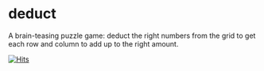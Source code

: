 # deduct
A brain-teasing puzzle game: deduct the right numbers from the grid to get each row and column to add up to the right amount.

[![Hits](https://hits.seeyoufarm.com/api/count/incr?url=https://github.com/yourusername/yourrepo&title=hits)](https://hits.seeyoufarm.com)

